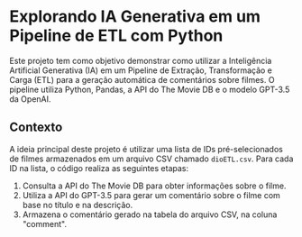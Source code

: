 

# Explorando IA Generativa em um Pipeline de ETL com Python

Este projeto tem como objetivo demonstrar como utilizar a Inteligência Artificial Generativa (IA) em um Pipeline de Extração, Transformação e Carga (ETL) para a geração automática de comentários sobre filmes. O pipeline utiliza Python, Pandas, a API do The Movie DB e o modelo GPT-3.5 da OpenAI.

## Contexto

A ideia principal deste projeto é utilizar uma lista de IDs pré-selecionados de filmes armazenados em um arquivo CSV chamado `dioETL.csv`. Para cada ID na lista, o código realiza as seguintes etapas:

1. Consulta a API do The Movie DB para obter informações sobre o filme.
2. Utiliza a API do GPT-3.5 para gerar um comentário sobre o filme com base no título e na descrição.
3. Armazena o comentário gerado na tabela do arquivo CSV, na coluna "comment".
